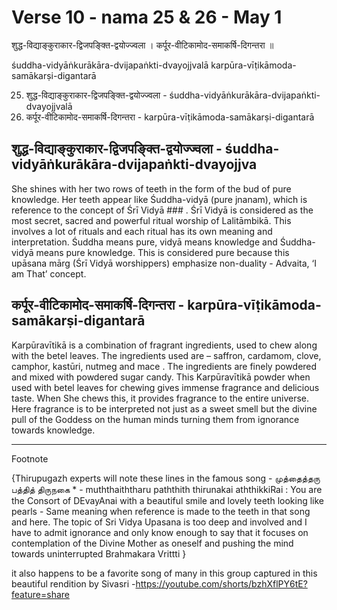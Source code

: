 # Verse 10 - nama 25 & 26 - May 1 

शुद्ध-विद्याङ्कुराकार-द्विजपङ्क्ति-द्वयोज्ज्वला ।
कर्पूर-वीटिकामोद-समाकर्षि-दिगन्तरा ॥ 

śuddha-vidyāṅkurākāra-dvijapaṅkti-dvayojjvalā 
karpūra-vīṭikāmoda-samākarṣi-digantarā 

25. शुद्ध-विद्याङ्कुराकार-द्विजपङ्क्ति-द्वयोज्ज्वला - śuddha-vidyāṅkurākāra-dvijapaṅkti-dvayojjvalā 
26. कर्पूर-वीटिकामोद-समाकर्षि-दिगन्तरा - karpūra-vīṭikāmoda-samākarṣi-digantarā

## शुद्ध-विद्याङ्कुराकार-द्विजपङ्क्ति-द्वयोज्ज्वला - śuddha-vidyāṅkurākāra-dvijapaṅkti-dvayojjva

She shines with her two rows of teeth in the form of the bud of pure knowledge. Her teeth appear like Śuddha-vidyā (pure jnanam), which is reference to the concept of  Śrī Vidyā ### . Śrī Vidyā is considered as the most secret, sacred  and powerful ritual worship of Lalitāmbikā. This involves a lot of rituals and each ritual has its own meaning and interpretation. Śuddha means pure, vidyā means knowledge and Śuddha-vidyā means pure knowledge. This is considered pure because this upāsana mārg (Śrī Vidyā worshippers) emphasize  non-duality - Advaita, ‘I am That’ concept.


## कर्पूर-वीटिकामोद-समाकर्षि-दिगन्तरा - karpūra-vīṭikāmoda-samākarṣi-digantarā

Karpūravītikā is a combination of fragrant ingredients, used to chew along with the betel leaves. The ingredients used are – saffron, cardamom, clove, camphor, kastūri, nutmeg and mace . The ingredients are finely powdered and mixed with powdered sugar candy. This Karpūravītikā powder when used with betel leaves for chewing gives immense fragrance and delicious taste. When She chews this, it provides fragrance to the entire universe. Here fragrance is to be interpreted not just as a sweet smell but the divine pull of the Goddess on the human minds turning them from ignorance towards knowledge.  

------------------

Footnote 

{Thirupugazh experts will note these lines in the famous song - முத்தைத்தரு பத்தித் திருநகை * - muththaiththaru paththith thirunakai aththikkiRai :  You are the Consort of DEvayAnai with a beautiful smile and lovely teeth looking like pearls  - Same meaning when reference is made to the teeth in that song and here. The topic of Sri Vidya Upasana is too deep and involved and I have to admit ignorance and only know enough to say  that it focuses on  contemplation of the Divine Mother as oneself and pushing the mind towards uninterrupted Brahmakara Vrittti }

it also happens to be a favorite song of many in this group captured in this beautiful rendition by Sivasri -https://youtube.com/shorts/bzhXflPY6tE?feature=share
